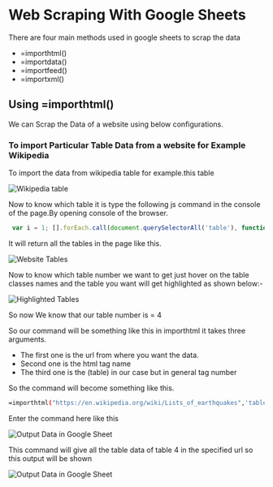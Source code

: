 # Web Scraping With Google Sheets

There are four main methods used in google sheets to scrap the data
- =importhtml()
- =importdata()
- =importfeed()
- =importxml()

## Using =importhtml()
We can Scrap the Data of a website using below configurations.

### To import Particular Table Data from a website for Example Wikipedia
To import the data from wikipedia table for example.this table

![Wikipedia table](/Resources/WikipediaTabletoBeScrapped.png "wikipedia table")

Now to know which table it is type the following js command in the console of the page.By opening console of the browser.
```js
 var i = 1; [].forEach.call(document.querySelectorAll('table'), function(x) { console.log(i++, x); });
``` 

It will return all the tables in the page like this.

![Website Tables](/Resources/TablesList.png "Website Tables")

Now to know which table number we want to get just hover on the table classes names and the table you want will get highlighted as shown below:-

![Highlighted Tables](/Resources/highlightedtable.png "Highlighted Tables")

So now We know that our table number is = 4

So our command will be something like this in importhtml it takes three arguments.
- The first one is the url from where you want the data.
- Second one is the html tag name
- The third one is the (table) in our case but in general tag number

So the command will become something like this.

```bash
=importhtml("https://en.wikipedia.org/wiki/Lists_of_earthquakes",'table',4)
```
Enter the command here like this

![Output Data in Google Sheet](/Resources/QueryTable.png "Output Data in Google Sheet")

This command will give all the table data of table 4 in the specified url so this output will be shown

![Output Data in Google Sheet](/Resources/TableOutput.png "Output Data in Google Sheet")

